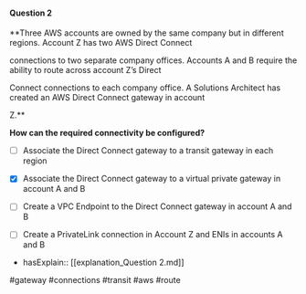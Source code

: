 #### Question  2


**Three AWS accounts are owned by the same company but in different regions. Account Z has two AWS Direct Connect

connections to two separate company offices. Accounts A and B require the ability to route across account Z’s Direct

Connect connections to each company office. A Solutions Architect has created an AWS Direct Connect gateway in account

Z.**


**How can the required connectivity be configured?**


- [ ] Associate the Direct Connect gateway to a transit gateway in each region


- [x] Associate the Direct Connect gateway to a virtual private gateway in account A and B


- [ ] Create a VPC Endpoint to the Direct Connect gateway in account A and B


- [ ] Create a PrivateLink connection in Account Z and ENIs in accounts A and B



- hasExplain:: [[explanation_Question  2.md]]

#gateway #connections #transit #aws #route 